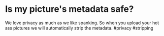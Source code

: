 # Is my picture's metadata safe?

We love privacy as much as we like spanking. So when you upload your hot ass pictures we will automatically strip the metadata. #privacy #stripping

